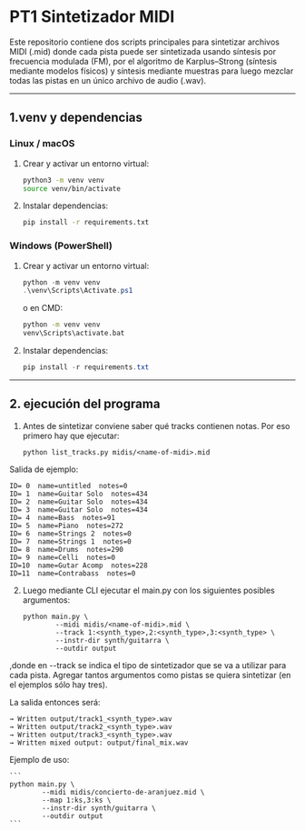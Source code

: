 # PT1 Sintetizador MIDI

Este repositorio contiene dos scripts principales para sintetizar archivos MIDI (.mid) donde cada pista puede ser sintetizada usando síntesis por frecuencia modulada (FM), por el algoritmo de Karplus–Strong (síntesis mediante modelos físicos) y síntesis mediante muestras para luego mezclar todas las pistas en un único archivo de audio (.wav).

---

## 1.venv y dependencias

### Linux / macOS

1. Crear y activar un entorno virtual:

    ```bash
    python3 -m venv venv
    source venv/bin/activate
    ```

2. Instalar dependencias:

    ```bash
    pip install -r requirements.txt
    ```

### Windows (PowerShell)

1. Crear y activar un entorno virtual:

    ```powershell
    python -m venv venv
    .\venv\Scripts\Activate.ps1
    ```

   o en CMD:

    ```cmd
    python -m venv venv
    venv\Scripts\activate.bat
    ```

2. Instalar dependencias:

    ```powershell
    pip install -r requirements.txt
    ```

---

## 2. ejecución del programa

1. Antes de sintetizar conviene saber qué tracks contienen notas. 
Por eso primero hay que ejecutar:

    ```
    python list_tracks.py midis/<name-of-midi>.mid 
    ```

Salida de ejemplo:

    ID= 0  name=untitled  notes=0
    ID= 1  name=Guitar Solo  notes=434
    ID= 2  name=Guitar Solo  notes=434
    ID= 3  name=Guitar Solo  notes=434
    ID= 4  name=Bass  notes=91
    ID= 5  name=Piano  notes=272
    ID= 6  name=Strings 2  notes=0
    ID= 7  name=Strings 1  notes=0
    ID= 8  name=Drums  notes=290
    ID= 9  name=Celli  notes=0
    ID=10  name=Gutar Acomp  notes=228
    ID=11  name=Contrabass  notes=0

2. Luego mediante CLI ejecutar el main.py con los siguientes posibles argumentos:

    ```
    python main.py \
            --midi midis/<name-of-midi>.mid \
            --track 1:<synth_type>,2:<synth_type>,3:<synth_type> \
            --instr-dir synth/guitarra \
            --outdir output
    ```

,donde en --track se indica el tipo de sintetizador que se va a utilizar para cada pista. Agregar tantos argumentos como pistas se quiera sintetizar (en el ejemplos sólo hay tres).

La salida entonces será:

    → Written output/track1_<synth_type>.wav
    → Written output/track2_<synth_type>.wav
    → Written output/track3_<synth_type>.wav
    → Written mixed output: output/final_mix.wav

Ejemplo de uso:

    ```
    python main.py \
            --midi midis/concierto-de-aranjuez.mid \
            --map 1:ks,3:ks \
            --instr-dir synth/guitarra \
            --outdir output
    ```